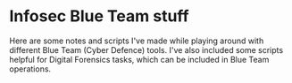 # Infosec Blue Team stuff

Here are some notes and scripts I've made while playing around with different Blue Team (Cyber Defence) tools. I've also included some scripts helpful for Digital Forensics tasks, which can be included in Blue Team operations.
